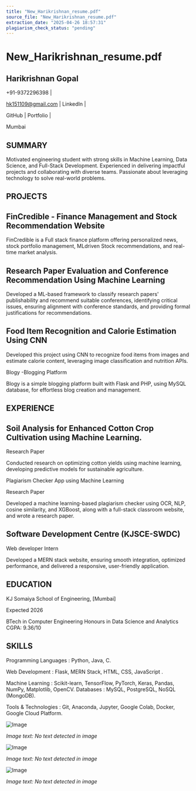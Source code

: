 ```yaml
---
title: "New_Harikrishnan_resume.pdf"
source_file: "New_Harikrishnan_resume.pdf"
extraction_date: "2025-04-26 18:57:31"
plagiarism_check_status: "pending"
---
```


# New_Harikrishnan_resume.pdf

<!-- image -->

## Harikrishnan Gopal

+91-9372296398 |

hk151109@gmail.com | LinkedIn |

GitHub | Portfolio |

Mumbai

<!-- image -->

<!-- image -->

## SUMMARY

Motivated engineering student with strong skills in Machine Learning, Data Science, and Full-Stack Development. Experienced in delivering impactful projects and collaborating with diverse teams. Passionate about leveraging technology to solve real-world problems.

## PROJECTS

## FinCredible - Finance Management and Stock Recommendation Website

<!-- image -->

FinCredible is a Full stack finance platform offering personalized news, stock portfolio management, MLdriven Stock recommendations, and real-time market analysis.

## Research Paper Evaluation and Conference Recommendation Using Machine Learning

<!-- image -->

Developed a ML-based framework to classify research papers' publishability and recommend suitable conferences, identifying critical issues, ensuring alignment with conference standards, and providing formal justifications for recommendations.

## Food Item Recognition and Calorie Estimation Using CNN

<!-- image -->

Developed this project using CNN to recognize food items from images and estimate calorie content, leveraging image classification and nutrition APIs.

Blogy -Blogging Platform

<!-- image -->

Blogy is a simple blogging platform built with Flask and PHP, using MySQL database, for effortless blog creation and management.

## EXPERIENCE

## Soil Analysis for Enhanced Cotton Crop Cultivation using Machine Learning.

Research Paper

Conducted research on optimizing cotton yields using machine learning, developing predictive models for sustainable agriculture.

Plagiarism Checker App using Machine Learning

Research Paper

<!-- image -->

Developed a machine learning-based plagiarism checker using OCR, NLP, cosine similarity, and XGBoost, along with a full-stack classroom website, and wrote a research paper.

## Software Development Centre (KJSCE-SWDC)

Web developer Intern

Developed a MERN stack website, ensuring smooth integration, optimized performance, and delivered a responsive, user-friendly application.

## EDUCATION

KJ Somaiya School of Engineering, [Mumbai]

Expected 2026

BTech in Computer Engineering Honours in Data Science and Analytics CGPA: 9.36/10

## SKILLS

Programming Languages : Python, Java, C.

Web Development : Flask, MERN Stack, HTML, CSS, JavaScript .

Machine Learning : Scikit-learn, TensorFlow, PyTorch, Keras, Pandas, NumPy, Matplotlib, OpenCV. Databases : MySQL, PostgreSQL, NoSQL (MongoDB).

Tools & Technologies : Git, Anaconda, Jupyter, Google Colab, Docker, Google Cloud Platform.

![Image](extracted_images\New_Harikrishnan_resume\image_000.png)

*Image text:* *No text detected in image*



![Image](extracted_images\New_Harikrishnan_resume\image_001.png)

*Image text:* *No text detected in image*



![Image](extracted_images\New_Harikrishnan_resume\image_002.png)

*Image text:* *No text detected in image*

